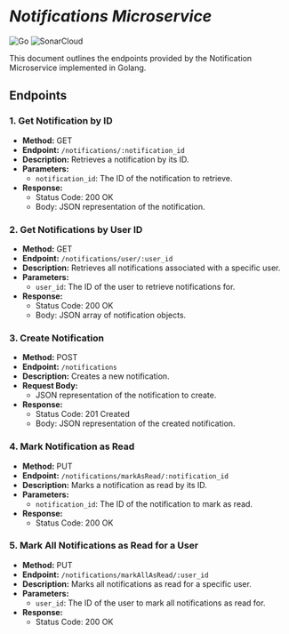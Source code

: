 # ***Notifications Microservice***

<!-- https://github.com/Ileriayo/markdown-badges -->
<!-- https://dev.to/envoy_/150-badges-for-github-pnk -->

<!-- [![Quality Gate Status](https://sonarcloud.io/api/project_badges/measure?project=things_things&metric=alert_status)](https://sonarcloud.io/summary/new_code?id=things_things) -->

![Go](https://img.shields.io/badge/go-%2300ADD8.svg?style=for-the-badge&logo=go&logoColor=white)
![SonarCloud](https://img.shields.io/badge/Sonar%20cloud-F3702A?style=for-the-badge&logo=sonarcloud&logoColor=white)

This document outlines the endpoints provided by the Notification Microservice implemented in Golang.

## **Endpoints**

### 1. **Get Notification by ID**

- **Method:** GET
- **Endpoint:** `/notifications/:notification_id`
- **Description:** Retrieves a notification by its ID.
- **Parameters:**
  - `notification_id`: The ID of the notification to retrieve.
- **Response:**
  - Status Code: 200 OK
  - Body: JSON representation of the notification.

### 2. **Get Notifications by User ID**

- **Method:** GET
- **Endpoint:** `/notifications/user/:user_id`
- **Description:** Retrieves all notifications associated with a specific user.
- **Parameters:**
  - `user_id`: The ID of the user to retrieve notifications for.
- **Response:**
  - Status Code: 200 OK
  - Body: JSON array of notification objects.

### 3. **Create Notification**

- **Method:** POST
- **Endpoint:** `/notifications`
- **Description:** Creates a new notification.
- **Request Body:**
  - JSON representation of the notification to create.
- **Response:**
  - Status Code: 201 Created
  - Body: JSON representation of the created notification.

### 4. **Mark Notification as Read**

- **Method:** PUT
- **Endpoint:** `/notifications/markAsRead/:notification_id`
- **Description:** Marks a notification as read by its ID.
- **Parameters:**
  - `notification_id`: The ID of the notification to mark as read.
- **Response:**
  - Status Code: 200 OK

### 5. **Mark All Notifications as Read for a User**

- **Method:** PUT
- **Endpoint:** `/notifications/markAllAsRead/:user_id`
- **Description:** Marks all notifications as read for a specific user.
- **Parameters:**
  - `user_id`: The ID of the user to mark all notifications as read for.
- **Response:**
  - Status Code: 200 OK

